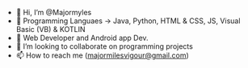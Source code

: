 - 👋 Hi, I’m @Majormyles
- 👀 Programming Languaes -> Java, Python,  HTML & CSS, JS, Visual Basic (VB) & KOTLIN
- 🌱 Web Developer and Android app Dev. 
- 💞️ I’m looking to collaborate on programming projects
- 📫 How to reach me (majormilesvigour@gmail.com)

<!---
Majormyles/Majormyles is a ✨ special ✨ repository because its `README.md` (this file) appears on your GitHub profile.
You can click the Preview link to take a look at your changes.
--->
